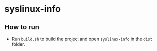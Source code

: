 # syslinux-info

## How to run
* Run `build.sh` to build the project and open `syslinux-info` in the `dist` folder.